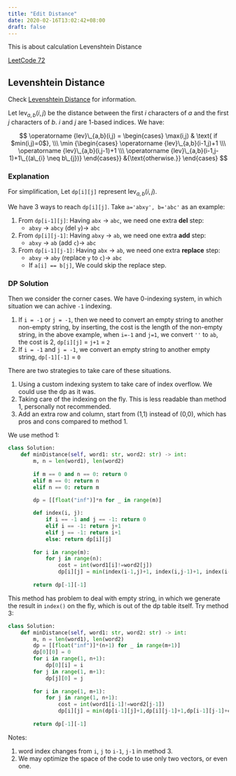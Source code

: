 ```yaml
---
title: "Edit Distance"
date: 2020-02-16T13:02:42+08:00
draft: false
---
```

This is about calculation Levenshtein Distance

<!--more-->

[LeetCode 72](https://leetcode.com/problems/edit-distance/)

## Levenshtein Distance

Check [Levenshtein Distance](https://www.wikiwand.com/en/Levenshtein_distance) for information.

Let $\operatorname{lev}_{a,b}(i,j)$ be the distance between the first $i$ characters of $a$ and the first $j$ characters of $b$. $i$ and $j$ are 1-based indices. We have:

$$ \operatorname {lev}\_{a,b}(i,j) = \begin{cases} \max(i,j) & \text{ if $min(i,j)=0$}, \\\ \min {\begin{cases} \operatorname {lev}\_{a,b}(i-1,j)+1 \\\ \operatorname {lev}\_{a,b}(i,j-1)+1 \\\ \operatorname {lev}\_{a,b}(i-1,j-1)+1\_{(a\_{i} \neq b\_{j})} \end{cases}} &{\text{otherwise.}} \end{cases} $$

### Explanation

For simplification, Let `dp[i][j]` represent $\operatorname{lev}_{a,b}(i,j)$.

We have 3 ways to reach `dp[i][j]`. Take `a='abxy', b='abc'` as an example:
1. From `dp[i-1][j]`: Having `abx` -> `abc`, we need one extra **del** step: 
    - `abxy` -> `abcy` (del `y`)-> `abc`
2. From `dp[i][j-1]`: Having `abxy` -> `ab`, we need one extra **add** step: 
    - `abxy` -> `ab` (add `c`)-> `abc`
3. From `dp[i-1][j-1]`: Having `abx` -> `ab`, we need one extra **replace** step: 
    - `abxy` -> `aby` (replace `y` to `c`)-> `abc`
    - If `a[i] == b[j]`, We could skip the replace step.

### DP Solution

Then we consider the corner cases. We have 0-indexing system, in which situation we can achive `-1` indexing.

1. If `i = -1` or `j = -1`, then we need to convert an empty string to another non-empty string, by inserting, the cost is the length of the non-empty string, in the above example, when `i=-1` and `j=1`, we convert `''` to `ab`, the cost is 2, `dp[i][j]` = `j+1` = `2`
2. If `i = -1` and `j = -1`, we convert an empty string to another empty string, `dp[-1][-1]` = `0`


There are two strategies to take care of these situations.
1. Using a custom indexing system to take care of index overflow. We could use the dp as it was.
2. Taking care of the indexing on the fly. This is less readable than method 1, personally not recommended.
3. Add an extra row and column, start from (1,1) instead of (0,0), which has pros and cons compared to method 1.

We use method 1:

```python
class Solution:
    def minDistance(self, word1: str, word2: str) -> int:
        m, n = len(word1), len(word2)
        
        if m == 0 and n == 0: return 0
        elif m == 0: return n
        elif n == 0: return m

        dp = [[float("inf")]*n for _ in range(m)]
        
        def index(i, j):
            if i == -1 and j == -1: return 0
            elif i == -1: return j+1
            elif j == -1: return i+1
            else: return dp[i][j]
        
        for i in range(m):
            for j in range(n):
                cost = int(word1[i]!=word2[j])
                dp[i][j] = min(index(i-1,j)+1, index(i,j-1)+1, index(i-1,j-1)+cost)
        
        return dp[-1][-1]
```

This method has problem to deal with empty string, in which we generate the result in `index()` on the fly, which is out of the dp table itself. Try method 3:

```python
class Solution:
    def minDistance(self, word1: str, word2: str) -> int:
        m, n = len(word1), len(word2)
        dp = [[float("inf")]*(n+1) for _ in range(m+1)]
        dp[0][0] = 0
        for i in range(1, n+1):
            dp[0][i] = i
        for j in range(1, m+1):
            dp[j][0] = j
        
        for i in range(1, m+1):
            for j in range(1, n+1):
                cost = int(word1[i-1]!=word2[j-1])
                dp[i][j] = min(dp[i-1][j]+1,dp[i][j-1]+1,dp[i-1][j-1]+cost)
        
        return dp[-1][-1]
```
Notes:
1. word index changes from `i`, `j` to `i-1`, `j-1` in method 3.
2. We may optimize the space of the code to use only two vectors, or even one.

